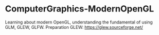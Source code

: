 # ComputerGraphics-ModernOpenGL
Learning about modern OpenGL, understanding the fundamental of using GLM, GLEW, GLFW.
Preparation
GLEW: https://glew.sourceforge.net/
